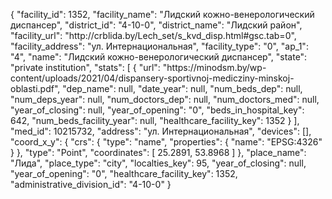 {
    "facility_id": 1352,
    "facility_name": "Лидский кожно-венерологический диспансер",
    "district_id": "4-10-0",
    "district_name": "Лидский район",
    "facility_url": "http:\/\/crblida.by\/Lech_set\/s_kvd_disp.html#gsc.tab=0",
    "facility_address": "ул. Интернациональная",
    "facility_type": "0",
    "ap_1": "4",
    "name": "Лидский кожно-венерологический диспансер",
    "state": "private institution",
    "stats": [
        {
            "url": "https:\/\/minodsm.by\/wp-content\/uploads\/2021\/04\/dispansery-sportivnoj-medicziny-minskoj-oblasti.pdf",
            "dep_name": null,
            "date_year": null,
            "num_beds_dep": null,
            "num_deps_year": null,
            "num_doctors_dep": null,
            "num_doctors_med": null,
            "year_of_closing": null,
            "year_of_opening": "0",
            "beds_in_hospital_key": 642,
            "num_beds_facility_year": null,
            "healthcare_facility_key": 1352
        }
    ],
    "med_id": 10215732,
    "address": "ул. Интернациональная",
    "devices": [],
    "coord_x_y": {
        "crs": {
            "type": "name",
            "properties": {
                "name": "EPSG:4326"
            }
        },
        "type": "Point",
        "coordinates": [
            25.2891,
            53.8968
        ]
    },
    "place_name": "Лида",
    "place_type": "city",
    "localties_key": 95,
    "year_of_closing": null,
    "year_of_opening": "0",
    "healthcare_facility_key": 1352,
    "administrative_division_id": "4-10-0"
}